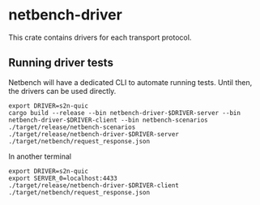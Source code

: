 # netbench-driver

This crate contains drivers for each transport protocol.

## Running driver tests

Netbench will have a dedicated CLI to automate running tests. Until then, the drivers can be used directly.

```
export DRIVER=s2n-quic
cargo build --release --bin netbench-driver-$DRIVER-server --bin netbench-driver-$DRIVER-client --bin netbench-scenarios
./target/release/netbench-scenarios
./target/release/netbench-driver-$DRIVER-server ./target/netbench/request_response.json
```

In another terminal

```
export DRIVER=s2n-quic
export SERVER_0=localhost:4433
./target/release/netbench-driver-$DRIVER-client ./target/netbench/request_response.json
```
